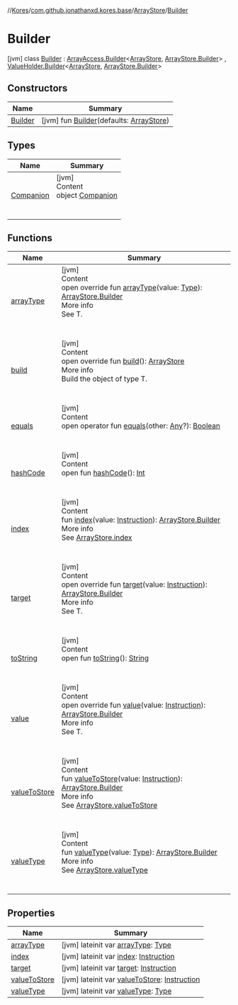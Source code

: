 //[Kores](../../../index.md)/[com.github.jonathanxd.kores.base](../../index.md)/[ArrayStore](../index.md)/[Builder](index.md)



# Builder  
 [jvm] class [Builder](index.md) : [ArrayAccess.Builder](../../-array-access/-builder/index.md)<[ArrayStore](../index.md), [ArrayStore.Builder](index.md)> , [ValueHolder.Builder](../../-value-holder/-builder/index.md)<[ArrayStore](../index.md), [ArrayStore.Builder](index.md)>    


## Constructors  
  
|  Name|  Summary| 
|---|---|
| <a name="com.github.jonathanxd.kores.base/ArrayStore.Builder/Builder/#com.github.jonathanxd.kores.base.ArrayStore/PointingToDeclaration/"></a>[Builder](-builder.md)| <a name="com.github.jonathanxd.kores.base/ArrayStore.Builder/Builder/#com.github.jonathanxd.kores.base.ArrayStore/PointingToDeclaration/"></a> [jvm] fun [Builder](-builder.md)(defaults: [ArrayStore](../index.md))   <br>


## Types  
  
|  Name|  Summary| 
|---|---|
| <a name="com.github.jonathanxd.kores.base/ArrayStore.Builder.Companion///PointingToDeclaration/"></a>[Companion](-companion/index.md)| <a name="com.github.jonathanxd.kores.base/ArrayStore.Builder.Companion///PointingToDeclaration/"></a>[jvm]  <br>Content  <br>object [Companion](-companion/index.md)  <br><br><br>


## Functions  
  
|  Name|  Summary| 
|---|---|
| <a name="com.github.jonathanxd.kores.base/ArrayStore.Builder/arrayType/#java.lang.reflect.Type/PointingToDeclaration/"></a>[arrayType](array-type.md)| <a name="com.github.jonathanxd.kores.base/ArrayStore.Builder/arrayType/#java.lang.reflect.Type/PointingToDeclaration/"></a>[jvm]  <br>Content  <br>open override fun [arrayType](array-type.md)(value: [Type](https://docs.oracle.com/javase/8/docs/api/java/lang/reflect/Type.html)): [ArrayStore.Builder](index.md)  <br>More info  <br>See T.  <br><br><br>
| <a name="com.github.jonathanxd.kores.base/ArrayStore.Builder/build/#/PointingToDeclaration/"></a>[build](build.md)| <a name="com.github.jonathanxd.kores.base/ArrayStore.Builder/build/#/PointingToDeclaration/"></a>[jvm]  <br>Content  <br>open override fun [build](build.md)(): [ArrayStore](../index.md)  <br>More info  <br>Build the object of type T.  <br><br><br>
| <a name="kotlin/Any/equals/#kotlin.Any?/PointingToDeclaration/"></a>[equals](../../../com.github.jonathanxd.kores.util/-simple-resolver/index.md#%5Bkotlin%2FAny%2Fequals%2F%23kotlin.Any%3F%2FPointingToDeclaration%2F%5D%2FFunctions%2F-427383591)| <a name="kotlin/Any/equals/#kotlin.Any?/PointingToDeclaration/"></a>[jvm]  <br>Content  <br>open operator fun [equals](../../../com.github.jonathanxd.kores.util/-simple-resolver/index.md#%5Bkotlin%2FAny%2Fequals%2F%23kotlin.Any%3F%2FPointingToDeclaration%2F%5D%2FFunctions%2F-427383591)(other: [Any](https://kotlinlang.org/api/latest/jvm/stdlib/kotlin/-any/index.html)?): [Boolean](https://kotlinlang.org/api/latest/jvm/stdlib/kotlin/-boolean/index.html)  <br><br><br>
| <a name="kotlin/Any/hashCode/#/PointingToDeclaration/"></a>[hashCode](../../../com.github.jonathanxd.kores.util/-simple-resolver/index.md#%5Bkotlin%2FAny%2FhashCode%2F%23%2FPointingToDeclaration%2F%5D%2FFunctions%2F-427383591)| <a name="kotlin/Any/hashCode/#/PointingToDeclaration/"></a>[jvm]  <br>Content  <br>open fun [hashCode](../../../com.github.jonathanxd.kores.util/-simple-resolver/index.md#%5Bkotlin%2FAny%2FhashCode%2F%23%2FPointingToDeclaration%2F%5D%2FFunctions%2F-427383591)(): [Int](https://kotlinlang.org/api/latest/jvm/stdlib/kotlin/-int/index.html)  <br><br><br>
| <a name="com.github.jonathanxd.kores.base/ArrayStore.Builder/index/#com.github.jonathanxd.kores.Instruction/PointingToDeclaration/"></a>[index](--index--.md)| <a name="com.github.jonathanxd.kores.base/ArrayStore.Builder/index/#com.github.jonathanxd.kores.Instruction/PointingToDeclaration/"></a>[jvm]  <br>Content  <br>fun [index](--index--.md)(value: [Instruction](../../../com.github.jonathanxd.kores/-instruction/index.md)): [ArrayStore.Builder](index.md)  <br>More info  <br>See [ArrayStore.index](../--index--.md)  <br><br><br>
| <a name="com.github.jonathanxd.kores.base/ArrayStore.Builder/target/#com.github.jonathanxd.kores.Instruction/PointingToDeclaration/"></a>[target](target.md)| <a name="com.github.jonathanxd.kores.base/ArrayStore.Builder/target/#com.github.jonathanxd.kores.Instruction/PointingToDeclaration/"></a>[jvm]  <br>Content  <br>open override fun [target](target.md)(value: [Instruction](../../../com.github.jonathanxd.kores/-instruction/index.md)): [ArrayStore.Builder](index.md)  <br>More info  <br>See T.  <br><br><br>
| <a name="kotlin/Any/toString/#/PointingToDeclaration/"></a>[toString](../../../com.github.jonathanxd.kores.util/-simple-resolver/index.md#%5Bkotlin%2FAny%2FtoString%2F%23%2FPointingToDeclaration%2F%5D%2FFunctions%2F-427383591)| <a name="kotlin/Any/toString/#/PointingToDeclaration/"></a>[jvm]  <br>Content  <br>open fun [toString](../../../com.github.jonathanxd.kores.util/-simple-resolver/index.md#%5Bkotlin%2FAny%2FtoString%2F%23%2FPointingToDeclaration%2F%5D%2FFunctions%2F-427383591)(): [String](https://kotlinlang.org/api/latest/jvm/stdlib/kotlin/-string/index.html)  <br><br><br>
| <a name="com.github.jonathanxd.kores.base/ArrayStore.Builder/value/#com.github.jonathanxd.kores.Instruction/PointingToDeclaration/"></a>[value](value.md)| <a name="com.github.jonathanxd.kores.base/ArrayStore.Builder/value/#com.github.jonathanxd.kores.Instruction/PointingToDeclaration/"></a>[jvm]  <br>Content  <br>open override fun [value](value.md)(value: [Instruction](../../../com.github.jonathanxd.kores/-instruction/index.md)): [ArrayStore.Builder](index.md)  <br>More info  <br>See T.  <br><br><br>
| <a name="com.github.jonathanxd.kores.base/ArrayStore.Builder/valueToStore/#com.github.jonathanxd.kores.Instruction/PointingToDeclaration/"></a>[valueToStore](value-to-store.md)| <a name="com.github.jonathanxd.kores.base/ArrayStore.Builder/valueToStore/#com.github.jonathanxd.kores.Instruction/PointingToDeclaration/"></a>[jvm]  <br>Content  <br>fun [valueToStore](value-to-store.md)(value: [Instruction](../../../com.github.jonathanxd.kores/-instruction/index.md)): [ArrayStore.Builder](index.md)  <br>More info  <br>See [ArrayStore.valueToStore](../value-to-store.md)  <br><br><br>
| <a name="com.github.jonathanxd.kores.base/ArrayStore.Builder/valueType/#java.lang.reflect.Type/PointingToDeclaration/"></a>[valueType](value-type.md)| <a name="com.github.jonathanxd.kores.base/ArrayStore.Builder/valueType/#java.lang.reflect.Type/PointingToDeclaration/"></a>[jvm]  <br>Content  <br>fun [valueType](value-type.md)(value: [Type](https://docs.oracle.com/javase/8/docs/api/java/lang/reflect/Type.html)): [ArrayStore.Builder](index.md)  <br>More info  <br>See [ArrayStore.valueType](../value-type.md)  <br><br><br>


## Properties  
  
|  Name|  Summary| 
|---|---|
| <a name="com.github.jonathanxd.kores.base/ArrayStore.Builder/arrayType/#/PointingToDeclaration/"></a>[arrayType](array-type.md)| <a name="com.github.jonathanxd.kores.base/ArrayStore.Builder/arrayType/#/PointingToDeclaration/"></a> [jvm] lateinit var [arrayType](array-type.md): [Type](https://docs.oracle.com/javase/8/docs/api/java/lang/reflect/Type.html)   <br>
| <a name="com.github.jonathanxd.kores.base/ArrayStore.Builder/index/#/PointingToDeclaration/"></a>[index](--index--.md)| <a name="com.github.jonathanxd.kores.base/ArrayStore.Builder/index/#/PointingToDeclaration/"></a> [jvm] lateinit var [index](--index--.md): [Instruction](../../../com.github.jonathanxd.kores/-instruction/index.md)   <br>
| <a name="com.github.jonathanxd.kores.base/ArrayStore.Builder/target/#/PointingToDeclaration/"></a>[target](target.md)| <a name="com.github.jonathanxd.kores.base/ArrayStore.Builder/target/#/PointingToDeclaration/"></a> [jvm] lateinit var [target](target.md): [Instruction](../../../com.github.jonathanxd.kores/-instruction/index.md)   <br>
| <a name="com.github.jonathanxd.kores.base/ArrayStore.Builder/valueToStore/#/PointingToDeclaration/"></a>[valueToStore](value-to-store.md)| <a name="com.github.jonathanxd.kores.base/ArrayStore.Builder/valueToStore/#/PointingToDeclaration/"></a> [jvm] lateinit var [valueToStore](value-to-store.md): [Instruction](../../../com.github.jonathanxd.kores/-instruction/index.md)   <br>
| <a name="com.github.jonathanxd.kores.base/ArrayStore.Builder/valueType/#/PointingToDeclaration/"></a>[valueType](value-type.md)| <a name="com.github.jonathanxd.kores.base/ArrayStore.Builder/valueType/#/PointingToDeclaration/"></a> [jvm] lateinit var [valueType](value-type.md): [Type](https://docs.oracle.com/javase/8/docs/api/java/lang/reflect/Type.html)   <br>

